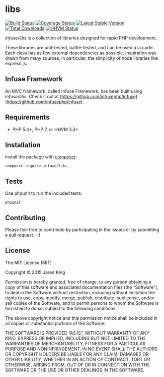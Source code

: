 libs
===========

[![Build Status](https://travis-ci.org/infusephp/libs.svg?branch=master&style=flat)](https://travis-ci.org/infusephp/libs)
[![Coverage Status](https://coveralls.io/repos/infusephp/libs/badge.svg?style=flat)](https://coveralls.io/r/infusephp/libs)
[![Latest Stable Version](https://poser.pugx.org/infuse/libs/v/stable.svg?style=flat)](https://packagist.org/packages/infuse/libs)
[![Total Downloads](https://poser.pugx.org/infuse/libs/downloads.svg?style=flat)](https://packagist.org/packages/infuse/libs)
[![HHVM Status](http://hhvm.h4cc.de/badge/infuse/libs.svg?style=flat)](http://hhvm.h4cc.de/package/infuse/libs)

*infuse/libs* is a collection of libraries designed for rapid PHP development.

These libraries are unit-tested, battle-tested, and can be used à la carte. Each class has as few external dependencies as possible. Inspiration was drawn from many sources, in particular, the simplicity of node libraries like express.js.

## Infuse Framework

An MVC framework, called Infuse Framework, has been built using *infuse/libs*. Check it out at [https://github.com/infusephp/infuse](https://github.com/infusephp/infuse).

## Requirements

- PHP 5.4+, PHP 7, or HHVM 3.3+

## Installation

Install the package with [composer](http://getcomposer.org):

```
composer require infuse/libs
```

## Tests

Use phpunit to run the included tests:

```
phpunit
```

## Contributing

Please feel free to contribute by participating in the issues or by submitting a pull request. :-)

## License

The MIT License (MIT)

Copyright © 2015 Jared King

Permission is hereby granted, free of charge, to any person obtaining a copy of this software and associated documentation files (the “Software”), to deal in the Software without restriction, including without limitation the rights to use, copy, modify, merge, publish, distribute, sublicense, and/or sell copies of the Software, and to permit persons to whom the Software is furnished to do so, subject to the following conditions:

The above copyright notice and this permission notice shall be included in all copies or substantial portions of the Software.

THE SOFTWARE IS PROVIDED “AS IS”, WITHOUT WARRANTY OF ANY KIND, EXPRESS OR IMPLIED, INCLUDING BUT NOT LIMITED TO THE WARRANTIES OF MERCHANTABILITY, FITNESS FOR A PARTICULAR PURPOSE AND NONINFRINGEMENT. IN NO EVENT SHALL THE AUTHORS OR COPYRIGHT HOLDERS BE LIABLE FOR ANY CLAIM, DAMAGES OR OTHER LIABILITY, WHETHER IN AN ACTION OF CONTRACT, TORT OR OTHERWISE, ARISING FROM, OUT OF OR IN CONNECTION WITH THE SOFTWARE OR THE USE OR OTHER DEALINGS IN THE SOFTWARE.